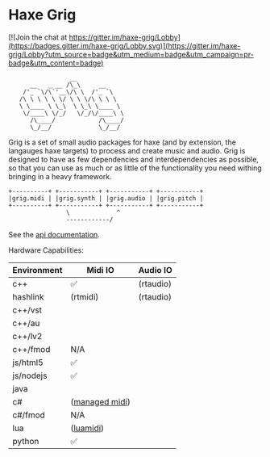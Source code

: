 # Haxe Grig

[![Join the chat at https://gitter.im/haxe-grig/Lobby](https://badges.gitter.im/haxe-grig/Lobby.svg)](https://gitter.im/haxe-grig/Lobby?utm_source=badge&utm_medium=badge&utm_campaign=pr-badge&utm_content=badge)

                     __             
          __   _ __ /\_\     __     
        /'_ `\/\`'__\/\ \  /'_ `\   
       /\ \ \ \ \ \/ \ \ \/\ \ \ \  
       \ \____ \ \_\  \ \_\ \____ \ 
        \/____\ \/_/   \/_/\/____\ \
          /\____/            /\____/
          \_/__/             \_/__/ 

Grig is a set of small audio packages for haxe (and by extension, the langauges haxe targets) to process and create music and audio.
Grig is designed to have as few dependencies and interdependencies as possible, so that you can use as much or as little of the functionality
you need withing bringing in a heavy framework.
 
    +----------+ +-----------+ +-----------+ +-----------+
    |grig.midi | |grig.synth | |grig.audio | |grig.pitch |
    +----------+ +-----------+ +-----------+ +-----------+
                    \             ^
                    ------------/

See the [api documentation](/grig/api).

Hardware Capabilities:

| Environment        | Midi IO             | Audio IO           |
| ------------------ | ------------------- | ------------------ |
| c++                | ✅                  | (rtaudio)          |
| hashlink           | (rtmidi)            | (rtaudio)          |
| c++/vst            |                     |                    |
| c++/au             |                     |                    |
| c++/lv2            |                     |                    |
| c++/fmod           | N/A                 |                    |
| js/html5           | ✅                  |                    |
| js/nodejs          | ✅                  |                    |
| java               |                     |                    |
| c#                 | ([managed midi](https://github.com/atsushieno/managed-midi))        |                    |
| c#/fmod            | N/A                 |                    |
| lua                | ([luamidi](https://github.com/luaforge/luamidi))                    |                    |
| python             | ✅                  |                    |

